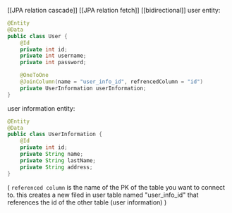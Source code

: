 [[JPA relation cascade]]
[[JPA relation fetch]]
[[bidirectional]]
user entity:
```java
@Entity
@Data
public class User {
	@Id
	private int id;
	private int username;
	private int password;

	@OneToOne
	@JoinColumn(name = "user_info_id", refrencedColumn = "id")
	private UserInformation userInformation;
}
```

user information entity:
```java
@Entity
@Data
public class UserInformation {
	@Id
	private int id;
	private String name;
	private String lastName;
	private String address;
}
```
(
	`referenced column` is the name of the PK of the table you want to connect to.
	this creates a new filed in user table named "user_info_id" that references the id of the other table (user information)
)
